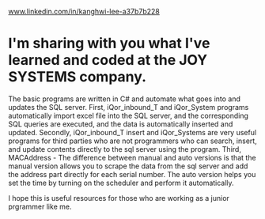 www.linkedin.com/in/kanghwi-lee-a37b7b228

# I'm sharing with you what I've learned and coded at the JOY SYSTEMS company. 
The basic programs are written in C# and automate what goes into and updates the SQL server. 
First, iQor_inbound_T and iQor_System programs automatically import excel file into the SQL server, and the corresponding SQL queries are executed, and the data is automatically inserted and updated. 
Secondly, iQor_inbound_T insert and iQor_Systems are very useful programs for third parties who are not programmers who can search, insert, and update contents directly to the sql server using the program.
Third, MACAddress - The difference between manual and auto versions is that the manual version allows you to scrape the data from the sql server and add the address part directly for each serial number. The auto version helps you set the time by turning on the scheduler and perform it automatically. 

I hope this is useful resources for those who are working as a junior prgrammer like me.
